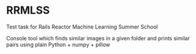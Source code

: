 # RRMLSS
Test task for Rails Reactor Machine Learning Summer School

Console tool which finds similar images in a given folder and prints similar pairs using plain Python + numpy + pillow
